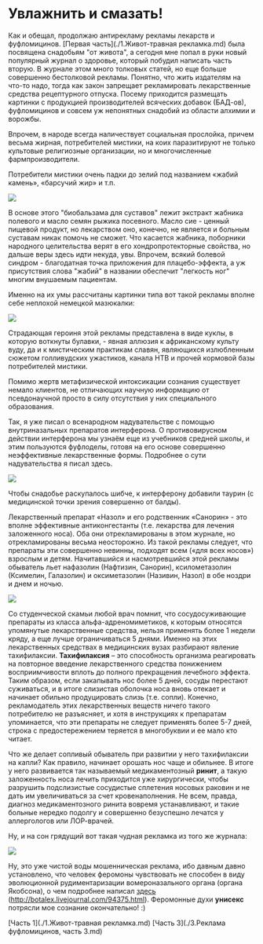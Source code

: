 # Увлажнить и смазать! 
Как и обещал, продолжаю антирекламу рекламы лекарств и фуфломицинов. [Первая часть](./1.Живот-травная рекламка.md) была посвящена снадобьям "от живота", а сегодня мне попал в руки новый популярный журнал о здоровье, который побудил написать часть вторую. В журнале этом много толковых статей, но еще больше совершенно бестолковой рекламы. Понятно, что жить издателям на что-то надо, тогда как закон запрещает рекламировать лекарственные средства рецептурного отпуска. Посему приходится размещать картинки с продукцией производителей всяческих добавок (БАД-ов), фуфломицинов и совсем уж непонятных снадобий из области алхимии и ворожбы.

Впрочем, в народе всегда наличествует социальная прослойка, причем весьма жирная, потребителей мистики, на коих паразитируют не только культовые религиозные организации, но и многочисленные фармпроизводители.

Потребители мистики очень падки до зелий под названием «жабий камень», «барсучий жир» и т.п.

![](/images/Houseworks/Health/Fuflo/zhabiy_kamen.jpg)

В основе этого "биобальзама для суставов" лежит экстракт жабника полевого и масло семян рыжика посевного. Масло сие - ценный пищевой продукт, но лекарством оно, конечно, не является и больным суставам никак помочь не сможет. Что касается жабника, поборники народного целительства верят в его хондропротекторные свойства, но дальше веры здесь идти некуда, увы. Впрочем, всякий болевой синдром - благодатная точка приложения для плацебо-эффекта, а уж присутствия слова "жабий" в названии обеспечит "легкость ног" многим внушаемым пациентам.

Именно на их умы рассчитаны картинки типа вот такой рекламы вполне себе неплохой немецкой мазюкалки:

![](/images/Houseworks/Health/Fuflo/balzamed.jpg)

Страдающая героиня этой рекламы представлена в виде куклы, в которую воткнуты булавки, - явная аллюзия к африканскому культу вуду, да и к мистическим практикам славян, являющихся излюбленным сюжетом голливудских ужастиков, канала НТВ и прочей кормовой базы потребителей мистики.

Помимо жертв метафизической интоксикации сознания существует немало клиентов, не отличающих научную информацию от псевдонаучной просто в силу отсутствия у них специального образования.


Так, я уже писал о всенародном надувательстве с помощью внутриназальных препаратов интерферона. О противовирусном действии интерферона мы узнаём еще из учебников средней школы, и этим пользуются фуфлоделы, готовя на его основе совершенно неэффективные лекарственные формы. Подробнее о сути надувательства я писал здесь.

![](/images/Houseworks/Health/Fuflo/genferon.jpg)

Чтобы снадобье раскупалось шибче, к интерферону добавили таурин (с медицинской точки зрения совершенно от балды).

Лекарственный препарат «Назол» и его родственник «Санорин» - это вполне эффективные антиконгестанты (т.е. лекарства для лечения заложенного носа). Оба они отрекламированы в этом журнале, но отрекламированы весьма неосторожно. Из такой рекламы следует, что препараты эти совершенно невинны, подходят всем («для всех носов») взрослым и детям. Начитавшийся и насмотревшийся этой рекламы обыватель льет нафазолин (Нафтизин, Санорин), ксилометазолин (Ксимелин, Галазолин) и оксиметазолин (Називин, Назол) в обе ноздри и днем и ночью.

![](/images/Houseworks/Health/Fuflo/nazol.jpg)

Со студенческой скамьи любой врач помнит, что сосудосуживающие препараты из класса альфа-адреномиметиков, к которым относятся упомянутые лекарственные средства, <span class='red'>нельзя применять более 1 недели кряду</span>, а еще лучше ограничиваться 5 днями. Именно на этих лекарственных средствах в медицинских вузах разбирают явление тахифилаксии. **Тахифилаксия** – это способность организма реагировать на повторное введение лекарственного средства понижением восприимчивости вплоть до полного прекращения лечебного эффекта. Таким образом, если закапывать нос более 5 дней, сосуды перестают суживаться, и в итоге слизистая оболочка носа вновь отекает и начинает обильно продуцировать слизь (т.е. сопли). Конечно, рекламодатель этих лекарственных веществ ничего такого потребителю не разъясняет, и хотя в инструкциях к препаратам упоминается, что эти препараты не следует применять более 5-7 дней, строка с предостережением теряется в многобуквии и ее мало кто читает.

Что же делает сопливый обыватель при развитии у него тахифилаксии на капли? Как правило, начинает орошать нос чаще и обильнее. В итоге у него развивается так называемый медикаментозный **ринит**, а такую заложенность носа лечить приходится уже хирургически, чтобы разрушить подслизистые сосудистые сплетения носовых раковин и не дать им увеличиваться за счет кровенаполнения. Не всем, правда, диагноз медикаментозного ринита вовремя устанавливают, и такие больные нередко подолгу и совершенно безуспешно лечатся у аллергологов или ЛОР-врачей.

Ну, и на сон грядущий вот такая чудная рекламка из того же журнала:

![](/images/Houseworks/Health/Fuflo/desire.jpg)

Ну, это уже чистой воды мошенническая реклама, ибо давным давно установлено, что человек феромоны чувствовать не способен в виду эволюционной рудиментаризации вомероназального органа (органа Якобсона), о чем подробнее написал [здесь](http://botalex.livejournal.com/94375.html) (http://botalex.livejournal.com/94375.html). Феромонные духи **унисекс** потрясли мое сознание окончательно! :)

[Часть 1](./1.Живот-травная рекламка.md)
[Часть 3](./3.Реклама фуфломицинов, часть 3.md)
